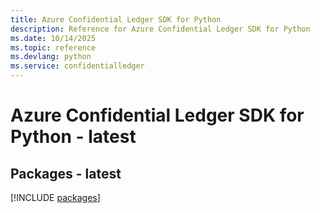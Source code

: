 ```yaml
---
title: Azure Confidential Ledger SDK for Python
description: Reference for Azure Confidential Ledger SDK for Python
ms.date: 10/14/2025
ms.topic: reference
ms.devlang: python
ms.service: confidentialledger
---
```

# Azure Confidential Ledger SDK for Python - latest
## Packages - latest
[!INCLUDE [packages](confidential-ledger-index.md)]